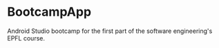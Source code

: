 # BootcampApp

Android Studio bootcamp for the first part of the software engineering's EPFL course.
